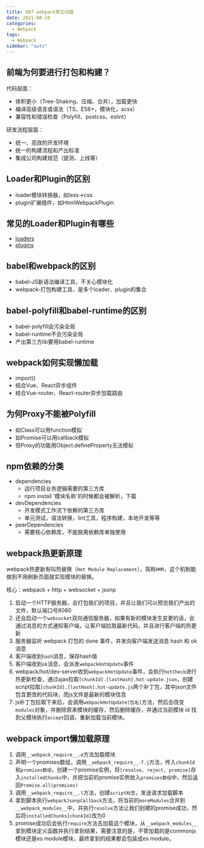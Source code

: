 ```yaml
---
title: 007 webpack常见问题
date: 2021-08-18
categories:
  - Webpack
tags:
  - Webpack
sidebar: "auto"
---
```


## 前端为何要进行打包和构建？
代码层面：
- 体积更小（Tree-Shaking、压缩、合并），加载更快
- 编译高级语言或语法（TS，ES6+，模块化，scss）
- 兼容性和错误检查（Polyfill、postcss、eslint）

研发流程层面：
- 统一、高效的开发环境
- 统一的构建流程和产出标准
- 集成公司构建规范（提测、上线等）

## Loader和Plugin的区别
- loader模块转换器，如less->css
- plugin扩展插件，如HtmlWebpackPlugin

## 常见的Loader和Plugin有哪些
- [loaders](https://webpackjs.com/loaders)
- [plugins](https://webpackjs.com/plugins)

## babel和webpack的区别
- babel-JS新语法编译工具，不关心模块化
- webpack-打包构建工具，是多个loader、plugin的集合

## babel-polyfill和babel-runtime的区别
- babel-polyfill会污染全局
- babel-runtime不会污染全局
- 产出第三方lib要用babel-runtime

## webpack如何实现懒加载
- import()
- 结合Vue、React异步组件
- 结合Vue-router、React-router异步加载路由

## 为何Proxy不能被Polyfill
- 如Class可以用function模拟
- 如Promise可以用callback模拟
- 但Proxy的功能用Object.defineProperty无法模拟

## npm依赖的分类
- dependencies
  - 运行项目业务逻辑需要的第三方库
  - npm install '模块名称'的时候都会被解析，下载
- devDependencies
  - 开发模式工作流下依赖的第三方库
  - 单元测试，语法转换，lint工具，程序构建，本地开发等等
- peerDependencies
  - 需要核心依赖库，不能脱离依赖库单独使用

## webpack热更新原理
webpack热更新有叫热替换（`Hot Module Replacement`），简称`HMR`，这个机制能做到不用刷新页面就实现模块的替换。

核心：webpack + http + websocket + jsonp
1. 启动一个HTTP服务器，会打包我们的项目，并且让我们可以预览我们产出的文件，默认端口号8080
2. 还会启动一个`websocket`双向通信服务器，如果有新的模块发生变更的话，会通过消息的方式通知客户端，让客户端拉取最新代码，并且进行客户端的热更新
3. 服务器监听 webpack 打包的 done 事件，并发向客户端发送消息 hash 和 ok 消息
4. 客户端收到`hash`消息，保存hash值
5. 客户端收到`ok`消息，会派发`webpackHotUpdate`事件
6. webpack/hot/dev-server收到`webpackHotUpdate`事件，会执行`hotCheck`进行热更新检查，通过ajax拉取`[chunkId].[lastHash].hot-update.json`，创建script拉取`[chunkId].[lastHash].hot-update.js`两个补丁包，其中json文件包含更改的代码块，而js文件是最新的模块信息
7. js补丁包拉取下来后，会调用`webpackHotUpdate[包名]`方法，然后会改变`modules`对象，并删除原来模块的缓存，然后删除缓存，并通过当前模块 id 找到父模块执行`accept`回调，重新加载当前模块。

## webpack import懒加载原理
1. 调用`__webpack_require__.e`方法加载模块
2. 声明一个promises数组，调用`__webpack_require__.f.j`方法，传入`chunkId`和`promises数组`，创建一个promise实例，将`[resolve, reject, promise]`存入`installedChunks`中，并把当前的promise实例放入`promises数组`中，然后返回`Promise.all(promises)`
3. 调用`__webpack_require__.l`方法，创建`script标签`，发送请求加载脚本
4. 拿到脚本执行`webpackJsonpCallback`方法，将当前的`moreModules`合并到`__webpack_modules__`中，并执行`resolve`方法让我们创建的promise成功，然后将`installedChunks[chunkId]`改为0
5. promise成功后会执行`require`方法去加载这个模块，从`__webpack_modules__`拿到模块定义函数并执行拿到结果，需要注意的是，不管加载的是commonjs模块还是es module模块，最终拿到的结果都会包装成es module。
